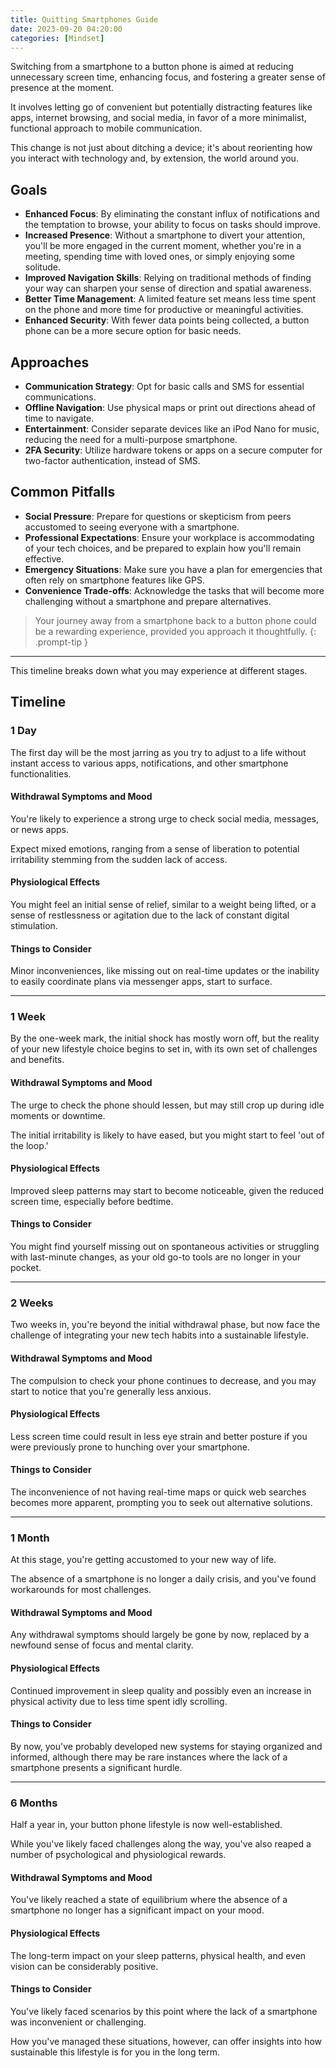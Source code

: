 ```yaml
---
title: Quitting Smartphones Guide
date: 2023-09-20 04:20:00
categories: [Mindset]
---
```


Switching from a smartphone to a button phone is aimed at reducing unnecessary screen time, enhancing focus, and fostering a greater sense of presence at the moment. 

It involves letting go of convenient but potentially distracting features like apps, internet browsing, and social media, in favor of a more minimalist, functional approach to mobile communication. 

This change is not just about ditching a device; it's about reorienting how you interact with technology and, by extension, the world around you.

## Goals

- **Enhanced Focus**: By eliminating the constant influx of notifications and the temptation to browse, your ability to focus on tasks should improve.
- **Increased Presence**: Without a smartphone to divert your attention, you'll be more engaged in the current moment, whether you're in a meeting, spending time with loved ones, or simply enjoying some solitude.
- **Improved Navigation Skills**: Relying on traditional methods of finding your way can sharpen your sense of direction and spatial awareness.
- **Better Time Management**: A limited feature set means less time spent on the phone and more time for productive or meaningful activities.
- **Enhanced Security**: With fewer data points being collected, a button phone can be a more secure option for basic needs.

## Approaches

- **Communication Strategy**: Opt for basic calls and SMS for essential communications.
- **Offline Navigation**: Use physical maps or print out directions ahead of time to navigate.
- **Entertainment**: Consider separate devices like an iPod Nano for music, reducing the need for a multi-purpose smartphone.
- **2FA Security**: Utilize hardware tokens or apps on a secure computer for two-factor authentication, instead of SMS.

## Common Pitfalls

- **Social Pressure**: Prepare for questions or skepticism from peers accustomed to seeing everyone with a smartphone.
- **Professional Expectations**: Ensure your workplace is accommodating of your tech choices, and be prepared to explain how you'll remain effective.
- **Emergency Situations**: Make sure you have a plan for emergencies that often rely on smartphone features like GPS.
- **Convenience Trade-offs**: Acknowledge the tasks that will become more challenging without a smartphone and prepare alternatives.

> Your journey away from a smartphone back to a button phone could be a rewarding experience, provided you approach it thoughtfully.
{: .prompt-tip }

---

This timeline breaks down what you may experience at different stages.

## Timeline

### 1 Day

The first day will be the most jarring as you try to adjust to a life without instant access to various apps, notifications, and other smartphone functionalities.

#### Withdrawal Symptoms and Mood

You're likely to experience a strong urge to check social media, messages, or news apps. 

Expect mixed emotions, ranging from a sense of liberation to potential irritability stemming from the sudden lack of access.

#### Physiological Effects

You might feel an initial sense of relief, similar to a weight being lifted, or a sense of restlessness or agitation due to the lack of constant digital stimulation.

#### Things to Consider

Minor inconveniences, like missing out on real-time updates or the inability to easily coordinate plans via messenger apps, start to surface.

---

### 1 Week

By the one-week mark, the initial shock has mostly worn off, but the reality of your new lifestyle choice begins to set in, with its own set of challenges and benefits.

#### Withdrawal Symptoms and Mood

The urge to check the phone should lessen, but may still crop up during idle moments or downtime. 

The initial irritability is likely to have eased, but you might start to feel 'out of the loop.'

#### Physiological Effects

Improved sleep patterns may start to become noticeable, given the reduced screen time, especially before bedtime.

#### Things to Consider

You might find yourself missing out on spontaneous activities or struggling with last-minute changes, as your old go-to tools are no longer in your pocket.

---

### 2 Weeks

Two weeks in, you're beyond the initial withdrawal phase, but now face the challenge of integrating your new tech habits into a sustainable lifestyle.

#### Withdrawal Symptoms and Mood

The compulsion to check your phone continues to decrease, and you may start to notice that you're generally less anxious.

#### Physiological Effects

Less screen time could result in less eye strain and better posture if you were previously prone to hunching over your smartphone.

#### Things to Consider

The inconvenience of not having real-time maps or quick web searches becomes more apparent, prompting you to seek out alternative solutions.

---

### 1 Month

At this stage, you're getting accustomed to your new way of life. 

The absence of a smartphone is no longer a daily crisis, and you've found workarounds for most challenges.

#### Withdrawal Symptoms and Mood

Any withdrawal symptoms should largely be gone by now, replaced by a newfound sense of focus and mental clarity.

#### Physiological Effects

Continued improvement in sleep quality and possibly even an increase in physical activity due to less time spent idly scrolling.

#### Things to Consider

By now, you've probably developed new systems for staying organized and informed, although there may be rare instances where the lack of a smartphone presents a significant hurdle.

---

### 6 Months

Half a year in, your button phone lifestyle is now well-established. 

While you've likely faced challenges along the way, you've also reaped a number of psychological and physiological rewards.

#### Withdrawal Symptoms and Mood

You've likely reached a state of equilibrium where the absence of a smartphone no longer has a significant impact on your mood.

#### Physiological Effects

The long-term impact on your sleep patterns, physical health, and even vision can be considerably positive.

#### Things to Consider

You've likely faced scenarios by this point where the lack of a smartphone was inconvenient or challenging. 

How you've managed these situations, however, can offer insights into how sustainable this lifestyle is for you in the long term.
